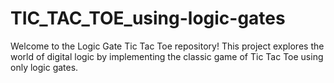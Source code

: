 # TIC_TAC_TOE_using-logic-gates
Welcome to the Logic Gate Tic Tac Toe repository! This project explores the world of digital logic by implementing the classic game of Tic Tac Toe using only logic gates.
